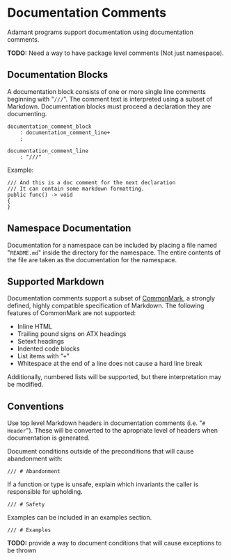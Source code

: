 # Documentation Comments

Adamant programs support documentation using documentation comments.

**TODO:** Need a way to have package level comments (Not just namespace).

## Documentation Blocks

A documentation block consists of one or more single line comments beginning with "`///`". The comment text is interpreted using a subset of Markdown. Documentation blocks must proceed a declaration they are documenting.

```grammar
documentation_comment_block
    : documentation_comment_line+
    ;

documentation_comment_line
    : "///"
```

Example:

```adamant
/// And this is a doc comment for the next declaration
/// It can contain some markdown formatting.
public func() -> void
{
}
```

## Namespace Documentation

Documentation for a namespace can be included by placing a file named "`README.md`" inside the directory for the namespace. The entire contents of the file are taken as the documentation for the namespace.

## Supported Markdown

Documentation comments support a subset of [CommonMark](https://commonmark.org/), a strongly defined, highly compatible specification of Markdown. The following features of CommonMark are not supported:

* Inline HTML
* Trailing pound signs on ATX headings
* Setext headings
* Indented code blocks
* List items with "`+`"
* Whitespace at the end of a line does not cause a hard line break

Additionally, numbered lists will be supported, but there interpretation may be modified.

## Conventions

Use top level Markdown headers in documentation comments (i.e. "`# Header`"). These will be converted to the apropriate level of headers when documentation is generated.

Document conditions outside of the preconditions that will cause abandonment with:

```adamant
/// # Abandonment
```

If a function or type is unsafe, explain which invariants the caller is responsible for upholding.

```adamant
/// # Safety
```

Examples can be included in an examples section.

```adamant
/// # Examples
```

**TODO:** provide a way to document conditions that will cause exceptions to be thrown

